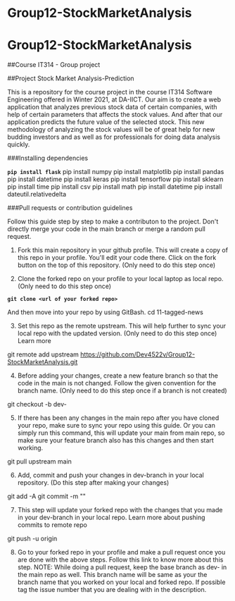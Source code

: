 # Group12-StockMarketAnalysis
# Group12-StockMarketAnalysis

##Course IT314 - Group project

##Project Stock Market Analysis-Prediction

This is a repository for the course project in the course IT314 Software Engineering offered in Winter 2021, at DA-IICT. 
Our aim is to create a web application that analyzes previous stock data of certain companies, with help of certain parameters that affects the stock values. 
And after that our application predicts the future value of the selected stock. This new methodology of analyzing the stock values will be of great help for 
new budding investors and as well as for professionals for doing data analysis quickly. 

###Installing dependencies

**`pip install flask`**
pip install numpy
pip install matplotlib
pip install pandas
pip install datetime
pip install keras
pip install tensorflow
pip install sklearn
pip install time
pip install csv
pip install math
pip install datetime
pip install dateutil.relativedelta

<to be added>

###Pull requests or contribution guidelines

Follow this guide step by step to make a contributon to the project. Don't directly merge your code in the main branch or merge a random pull request.

1. Fork this main repository in your github profile. This will create a copy of this repo in your profile. You'll edit your code there. Click on the fork button on the top of this repository. (Only need to do this step once)

2. Clone the forked repo on your profile to your local laptop as local repo. (Only need to do this step once)

**`git clone <url of your forked repo>`**

And then move into your repo by using GitBash.
cd 11-tagged-news

3. Set this repo as the remote upstream. This will help further to sync your local repo with the updated version. (Only need to do this step once) Learn more

git remote add upstream https://github.com/Dev4522v/Group12-StockMarketAnalysis.git

4. Before adding your changes, create a new feature branch so that the code in the main is not changed. Follow the given convention for the branch name. (Only need to do this step once if a branch is not created)

git checkout -b dev-<YOUR NAME>

5. If there has been any changes in the main repo after you have cloned your repo, make sure to sync your repo using this guide. Or you can simply run this command, this will update your main from main repo, so make sure your feature branch also has this changes and then start working.

git pull upstream main

6. Add, commit and push your changes in dev-branch in your local repository. (Do this step after making your changes)

git add -A
git commit -m "<COMMIT MESSAGE>"

7. This step will update your forked repo with the changes that you made in your dev-branch in your local repo. Learn more about pushing commits to remote repo

git push -u origin <BRANCH NAME>

8. Go to your forked repo in your profile and make a pull request once you are done with the above steps. Follow this link to know more about this step. NOTE: While doing a pull request, keep the base branch as dev- in the main repo as well. This branch name will be same as your the branch name that you worked on your local and forked repo. If possible tag the issue number that you are dealing with in the description.
